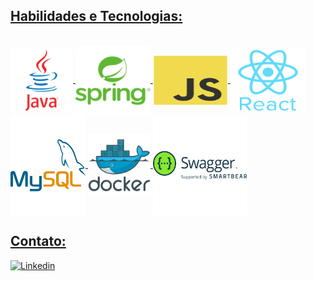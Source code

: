  <div>
   <a href="https://github.com/Marcelo-Augustovs">
</div>

 
  ## Habilidades e Tecnologias:
 
  <div style="display: inline_block"><br>
   <img align="center" alt="Java" height="100" width="100"  src="https://raw.githubusercontent.com/devicons/devicon/master/icons/java/java-original-wordmark.svg">
   <img align="center" alt="SpringBoot" height="111" width="120"  src="https://raw.githubusercontent.com/devicons/devicon/master/icons/spring/spring-original-wordmark.svg">
   <img align="center" alt="JavaScript" height="80" width="120"   src="https://github.com/devicons/devicon/blob/master/icons/javascript/javascript-original.svg">
   <img align="center" alt="React" height="100" width="120"       src="https://github.com/devicons/devicon/blob/master/icons/react/react-original-wordmark.svg">
   <img align="center" alt="MySQL" height="160" width="120"       src="https://raw.githubusercontent.com/devicons/devicon/master/icons/mysql/mysql-original-wordmark.svg">
  
   <img align="center" alt="Docker" height="100" width="100"  src="https://github.com/devicons/devicon/blob/master/icons/docker/docker-original-wordmark.svg">
   <img align="center" alt="Swagger" height="160" width="150"       src="https://github.com/devicons/devicon/blob/master/icons/swagger/swagger-original-wordmark.svg">
    

   
</div>
 
  ## Contato:
 
 [![Linkedin](https://img.shields.io/badge/LinkedIn-0077B5?style=for-the-badge&logo=linkedin&logoColor=white)](https://www.linkedin.com/in/devmarceloaugusto/)




